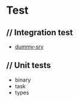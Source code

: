 # Test

## // Integration test

- [dummy-srv](https://github.com/taka-wang/dummy-srv)

## // Unit tests

- binary
- task
- types
